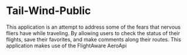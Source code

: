 # Tail-Wind-Public

This application is an attempt to address some of the fears that nervous fliers have while traveling. By allowing users to check the status of their 
flights, save their favorites, and make comments along their routes. This application makes use of the FlightAware AeroApi
